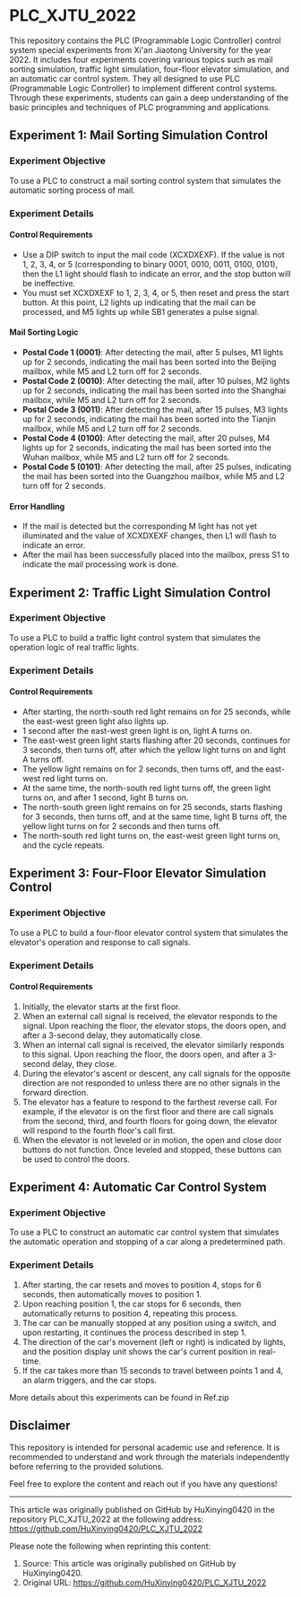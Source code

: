 # PLC_XJTU_2022
This repository contains the PLC (Programmable Logic Controller) control system special experiments from Xi'an Jiaotong University for the year 2022. It includes four experiments covering various topics such as mail sorting simulation, traffic light simulation, four-floor elevator simulation, and an automatic car control system. They all designed to use PLC (Programmable Logic Controller) to implement different control systems. Through these experiments, students can gain a deep understanding of the basic principles and techniques of PLC programming and applications.

## Experiment 1: Mail Sorting Simulation Control

### Experiment Objective

To use a PLC to construct a mail sorting control system that simulates the automatic sorting process of mail.


### Experiment Details

#### Control Requirements

- Use a DIP switch to input the mail code (XCXDXEXF). If the value is not 1, 2, 3, 4, or 5 (corresponding to binary 0001, 0010, 0011, 0100, 0101), then the L1 light should flash to indicate an error, and the stop button will be ineffective.
- You must set XCXDXEXF to 1, 2, 3, 4, or 5, then reset and press the start button. At this point, L2 lights up indicating that the mail can be processed, and M5 lights up while SB1 generates a pulse signal.

#### Mail Sorting Logic

- **Postal Code 1 (0001)**: After detecting the mail, after 5 pulses, M1 lights up for 2 seconds, indicating the mail has been sorted into the Beijing mailbox, while M5 and L2 turn off for 2 seconds.
- **Postal Code 2 (0010)**: After detecting the mail, after 10 pulses, M2 lights up for 2 seconds, indicating the mail has been sorted into the Shanghai mailbox, while M5 and L2 turn off for 2 seconds.
- **Postal Code 3 (0011)**: After detecting the mail, after 15 pulses, M3 lights up for 2 seconds, indicating the mail has been sorted into the Tianjin mailbox, while M5 and L2 turn off for 2 seconds.
- **Postal Code 4 (0100)**: After detecting the mail, after 20 pulses, M4 lights up for 2 seconds, indicating the mail has been sorted into the Wuhan mailbox, while M5 and L2 turn off for 2 seconds.
- **Postal Code 5 (0101)**: After detecting the mail, after 25 pulses, indicating the mail has been sorted into the Guangzhou mailbox, while M5 and L2 turn off for 2 seconds.

#### Error Handling

- If the mail is detected but the corresponding M light has not yet illuminated and the value of XCXDXEXF changes, then L1 will flash to indicate an error.
- After the mail has been successfully placed into the mailbox, press S1 to indicate the mail processing work is done.

## Experiment 2: Traffic Light Simulation Control

### Experiment Objective

To use a PLC to build a traffic light control system that simulates the operation logic of real traffic lights.



### Experiment Details

#### Control Requirements

- After starting, the north-south red light remains on for 25 seconds, while the east-west green light also lights up.
- 1 second after the east-west green light is on, light A turns on.
- The east-west green light starts flashing after 20 seconds, continues for 3 seconds, then turns off, after which the yellow light turns on and light A turns off.
- The yellow light remains on for 2 seconds, then turns off, and the east-west red light turns on.
- At the same time, the north-south red light turns off, the green light turns on, and after 1 second, light B turns on.
- The north-south green light remains on for 25 seconds, starts flashing for 3 seconds, then turns off, and at the same time, light B turns off, the yellow light turns on for 2 seconds and then turns off.
- The north-south red light turns on, the east-west green light turns on, and the cycle repeats.

## Experiment 3: Four-Floor Elevator Simulation Control

### Experiment Objective

To use a PLC to build a four-floor elevator control system that simulates the elevator's operation and response to call signals.

### Experiment Details

#### Control Requirements

1. Initially, the elevator starts at the first floor.
2. When an external call signal is received, the elevator responds to the signal. Upon reaching the floor, the elevator stops, the doors open, and after a 3-second delay, they automatically close.
3. When an internal call signal is received, the elevator similarly responds to this signal. Upon reaching the floor, the doors open, and after a 3-second delay, they close.
4. During the elevator's ascent or descent, any call signals for the opposite direction are not responded to unless there are no other signals in the forward direction.
5. The elevator has a feature to respond to the farthest reverse call. For example, if the elevator is on the first floor and there are call signals from the second, third, and fourth floors for going down, the elevator will respond to the fourth floor's call first.
6. When the elevator is not leveled or in motion, the open and close door buttons do not function. Once leveled and stopped, these buttons can be used to control the doors.

## Experiment 4: Automatic Car Control System

### Experiment Objective

To use a PLC to construct an automatic car control system that simulates the automatic operation and stopping of a car along a predetermined path.




### Experiment Details

1. After starting, the car resets and moves to position 4, stops for 6 seconds, then automatically moves to position 1.
2. Upon reaching position 1, the car stops for 6 seconds, then automatically returns to position 4, repeating this process.
3. The car can be manually stopped at any position using a switch, and upon restarting, it continues the process described in step 1.
4. The direction of the car's movement (left or right) is indicated by lights, and the position display unit shows the car's current position in real-time.
5. If the car takes more than 15 seconds to travel between points 1 and 4, an alarm triggers, and the car stops.

More details about this experiments can be found in Ref.zip



## Disclaimer
This repository is intended for personal academic use and reference. It is recommended to understand and work through the materials independently before referring to the provided solutions.

Feel free to explore the content and reach out if you have any questions!

---
This article was originally published on GitHub by HuXinying0420 in the repository PLC_XJTU_2022 at the following address: https://github.com/HuXinying0420/PLC_XJTU_2022

Please note the following when reprinting this content:

1. Source: This article was originally published on GitHub by HuXinying0420.
2. Original URL: https://github.com/HuXinying0420/PLC_XJTU_2022

